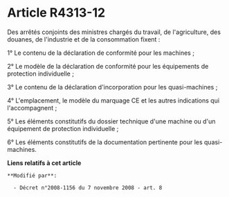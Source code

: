 # Article R4313-12

Des arrêtés conjoints des ministres chargés du travail, de l'agriculture, des douanes, de l'industrie et de la consommation
fixent : 

1° Le contenu de la déclaration de conformité pour les machines ; 

2° Le modèle de la déclaration de conformité pour les équipements de protection individuelle ; 

3° Le contenu de la déclaration d'incorporation pour les quasi-machines ; 

4° L'emplacement, le modèle du marquage CE et les autres indications qui l'accompagnent ; 

5° Les éléments constitutifs du dossier technique d'une machine ou d'un équipement de protection individuelle ; 

6° Les éléments constitutifs de la documentation pertinente pour les quasi-machines.

**Liens relatifs à cet article**

	**Modifié par**:

	  - Décret n°2008-1156 du 7 novembre 2008 - art. 8
